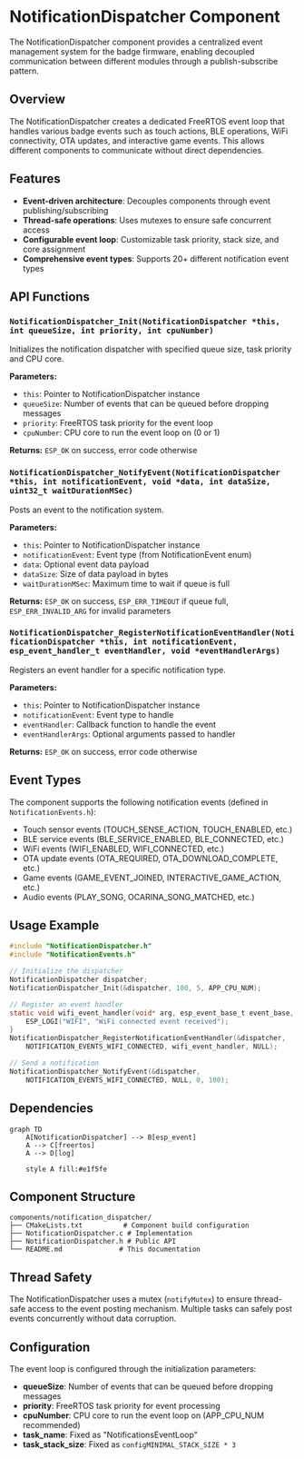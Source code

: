 # NotificationDispatcher Component

The NotificationDispatcher component provides a centralized event management system for the badge firmware, enabling decoupled communication between different modules through a publish-subscribe pattern.

## Overview

The NotificationDispatcher creates a dedicated FreeRTOS event loop that handles various badge events such as touch actions, BLE operations, WiFi connectivity, OTA updates, and interactive game events. This allows different components to communicate without direct dependencies.

## Features

- **Event-driven architecture**: Decouples components through event publishing/subscribing
- **Thread-safe operations**: Uses mutexes to ensure safe concurrent access
- **Configurable event loop**: Customizable task priority, stack size, and core assignment
- **Comprehensive event types**: Supports 20+ different notification event types

## API Functions

### `NotificationDispatcher_Init(NotificationDispatcher *this, int queueSize, int priority, int cpuNumber)`
Initializes the notification dispatcher with specified queue size, task priority and CPU core.

**Parameters:**
- `this`: Pointer to NotificationDispatcher instance
- `queueSize`: Number of events that can be queued before dropping messages
- `priority`: FreeRTOS task priority for the event loop
- `cpuNumber`: CPU core to run the event loop on (0 or 1)

**Returns:** `ESP_OK` on success, error code otherwise

### `NotificationDispatcher_NotifyEvent(NotificationDispatcher *this, int notificationEvent, void *data, int dataSize, uint32_t waitDurationMSec)`
Posts an event to the notification system.

**Parameters:**
- `this`: Pointer to NotificationDispatcher instance
- `notificationEvent`: Event type (from NotificationEvent enum)
- `data`: Optional event data payload
- `dataSize`: Size of data payload in bytes
- `waitDurationMSec`: Maximum time to wait if queue is full

**Returns:** `ESP_OK` on success, `ESP_ERR_TIMEOUT` if queue full, `ESP_ERR_INVALID_ARG` for invalid parameters

### `NotificationDispatcher_RegisterNotificationEventHandler(NotificationDispatcher *this, int notificationEvent, esp_event_handler_t eventHandler, void *eventHandlerArgs)`
Registers an event handler for a specific notification type.

**Parameters:**
- `this`: Pointer to NotificationDispatcher instance
- `notificationEvent`: Event type to handle
- `eventHandler`: Callback function to handle the event
- `eventHandlerArgs`: Optional arguments passed to handler

**Returns:** `ESP_OK` on success, error code otherwise

## Event Types

The component supports the following notification events (defined in `NotificationEvents.h`):

- Touch sensor events (TOUCH_SENSE_ACTION, TOUCH_ENABLED, etc.)
- BLE service events (BLE_SERVICE_ENABLED, BLE_CONNECTED, etc.)
- WiFi events (WIFI_ENABLED, WIFI_CONNECTED, etc.)
- OTA update events (OTA_REQUIRED, OTA_DOWNLOAD_COMPLETE, etc.)
- Game events (GAME_EVENT_JOINED, INTERACTIVE_GAME_ACTION, etc.)
- Audio events (PLAY_SONG, OCARINA_SONG_MATCHED, etc.)

## Usage Example

```c
#include "NotificationDispatcher.h"
#include "NotificationEvents.h"

// Initialize the dispatcher
NotificationDispatcher dispatcher;
NotificationDispatcher_Init(&dispatcher, 100, 5, APP_CPU_NUM);

// Register an event handler
static void wifi_event_handler(void* arg, esp_event_base_t event_base, int32_t event_id, void* event_data) {
    ESP_LOGI("WIFI", "WiFi connected event received");
}
NotificationDispatcher_RegisterNotificationEventHandler(&dispatcher, 
    NOTIFICATION_EVENTS_WIFI_CONNECTED, wifi_event_handler, NULL);

// Send a notification
NotificationDispatcher_NotifyEvent(&dispatcher, 
    NOTIFICATION_EVENTS_WIFI_CONNECTED, NULL, 0, 100);
```

## Dependencies

```mermaid
graph TD
    A[NotificationDispatcher] --> B[esp_event]
    A --> C[freertos]
    A --> D[log]
    
    style A fill:#e1f5fe
```

## Component Structure

```
components/notification_dispatcher/
├── CMakeLists.txt          # Component build configuration
├── NotificationDispatcher.c # Implementation
├── NotificationDispatcher.h # Public API
└── README.md              # This documentation
```

## Thread Safety

The NotificationDispatcher uses a mutex (`notifyMutex`) to ensure thread-safe access to the event posting mechanism. Multiple tasks can safely post events concurrently without data corruption.

## Configuration

The event loop is configured through the initialization parameters:
- **queueSize**: Number of events that can be queued before dropping messages
- **priority**: FreeRTOS task priority for event processing
- **cpuNumber**: CPU core to run the event loop on (APP_CPU_NUM recommended)
- **task_name**: Fixed as "NotificationsEventLoop"
- **task_stack_size**: Fixed as `configMINIMAL_STACK_SIZE * 3`
